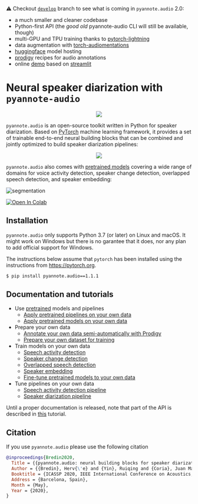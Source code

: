 :warning: Checkout [`develop`](https://github.com/pyannote/pyannote-audio/tree/develop) branch to see what is coming in `pyannote.audio` 2.0:

- a much smaller and cleaner codebase
- Python-first API (the *good old* pyannote-audio CLI will still be available, though)
- multi-GPU and TPU training thanks to [pytorch-lightning](https://pytorchlightning.ai/)
- data augmentation with [torch-audiomentations](https://github.com/asteroid-team/torch-audiomentations)
- [huggingface](https://huggingface.co/pyannote) model hosting
- [prodigy](https://prodi.gy) recipes for audio annotations
- online [demo](https://huggingface.co/spaces/pyannote/segmentation) based on [streamlit](https://www.streamlit.io)

# Neural speaker diarization with `pyannote-audio`

<p align="center"> 
 <a href="https://www.youtube.com/watch?v=37R_R82lfwA"><img src="https://img.youtube.com/vi/37R_R82lfwA/0.jpg"></a>
</p>

`pyannote.audio` is an open-source toolkit written in Python for speaker diarization. Based on [PyTorch](pytorch.org) machine learning framework, it provides a set of trainable end-to-end neural building blocks that can be combined and jointly optimized to build speaker diarization pipelines:

<p align="center"> 
<img src="pipeline.png">
</p>

`pyannote.audio` also comes with [pretrained models](https://github.com/pyannote/pyannote-audio-hub) covering a wide range of domains for voice activity detection, speaker change detection, overlapped speech detection, and speaker embedding:

![segmentation](tutorials/pretrained/model/segmentation.png)

[![Open In Colab](https://colab.research.google.com/assets/colab-badge.svg)](https://colab.research.google.com/github/pyannote/pyannote-audio/blob/master/notebooks/introduction_to_pyannote_audio_speaker_diarization_toolkit.ipynb)

## Installation

`pyannote.audio` only supports Python 3.7 (or later) on Linux and macOS. It might work on Windows but there is no garantee that it does, nor any plan to add official support for Windows.

The instructions below assume that `pytorch` has been installed using the instructions from https://pytorch.org.


```bash
$ pip install pyannote.audio==1.1.1
```

## Documentation and tutorials

* Use [pretrained](https://github.com/pyannote/pyannote-audio-hub) models and pipelines
  * [Apply pretrained pipelines on your own data](tutorials/pretrained/pipeline)
  * [Apply pretrained models on your own data](tutorials/pretrained/model)
* Prepare your own data
  * [Annotate your own data semi-automatically with Prodigy](tutorials/prodigy)
  * [Prepare your own dataset for training](tutorials/data_preparation)
* Train models on your own data
  * [Speech activity detection](tutorials/models/speech_activity_detection)
  * [Speaker change detection](tutorials/models/speaker_change_detection)
  * [Overlapped speech detection](tutorials/models/overlap_detection)
  * [Speaker embedding](tutorials/models/speaker_embedding)
  * [Fine-tune pretrained models to your own data](tutorials/finetune)
* Tune pipelines on your own data
  * [Speech activity detection pipeline](tutorials/pipelines/speech_activity_detection)
  * [Speaker diarization pipeline](tutorials/pipelines/speaker_diarization)


Until a proper documentation is released, note that part of the API is described in [this](tutorials/pretrained/model) tutorial.  


## Citation

If you use `pyannote.audio` please use the following citation

```bibtex
@inproceedings{Bredin2020,
  Title = {{pyannote.audio: neural building blocks for speaker diarization}},
  Author = {{Bredin}, Herv{\'e} and {Yin}, Ruiqing and {Coria}, Juan Manuel and {Gelly}, Gregory and {Korshunov}, Pavel and {Lavechin}, Marvin and {Fustes}, Diego and {Titeux}, Hadrien and {Bouaziz}, Wassim and {Gill}, Marie-Philippe},
  Booktitle = {ICASSP 2020, IEEE International Conference on Acoustics, Speech, and Signal Processing},
  Address = {Barcelona, Spain},
  Month = {May},
  Year = {2020},
}
```
